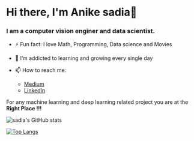 # Hi there, I'm Anike sadia👋

### I am a computer vision enginer and data scientist.



- ⚡ Fun fact: I love Math, Programming, Data science and Movies
- 🌱 I’m addicted to learning and growing every single day
- 📫 How to reach me: 

    * [Medium](https://memudualimatou.medium.com/)
    * [LinkedIn](https://www.linkedin.com/in/memudu-alimatou-sadia-542090194/)


For any machine learning and deep learning related project you are at the **Right Place !!!**



![sadia's GitHub stats](https://github-readme-stats.vercel.app/api?username=memudualimatou&show_icons=true&theme=radical)


[![Top Langs](https://github-readme-stats.vercel.app/api/top-langs/?username=memudualimatou)](https://github.com/memudualimatou/github-readme-stats)
<!--
**memudualimatou/memudualimatou** is a ✨ _special_ ✨ repository because its `README.md` (this file) appears on your GitHub profile.

Here are some ideas to get you started:

- 🔭 I’m currently working on ...
- 🌱 I’m currently learning ...
- 👯 I’m looking to collaborate on ...
- 🤔 I’m looking for help with ...
- 💬 Ask me about ...
- 📫 How to reach me: ...
- 😄 Pronouns: ...
- ⚡ Fun fact: ...
-->
